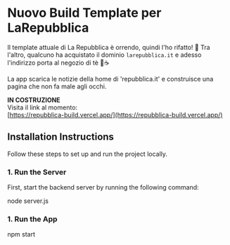 # Nuovo Build Template per LaRepubblica

Il template attuale di La Repubblica è orrendo, quindi l'ho rifatto! 🚧
Tra l'altro, qualcuno ha acquistato il dominio `larepubblica.it` e adesso l'indirizzo porta al negozio di tè 🥰☕

La app scarica le notizie della home di 'repubblica.it' e construisce una pagina che non fa male agli occhi.

**IN COSTRUZIONE**  
Visita il link al momento:  
[https://repubblica-build.vercel.app/](https://repubblica-build.vercel.app/)

## Installation Instructions

Follow these steps to set up and run the project locally.

### 1. Run the Server

First, start the backend server by running the following command:

node server.js

### 1. Run the App

npm start